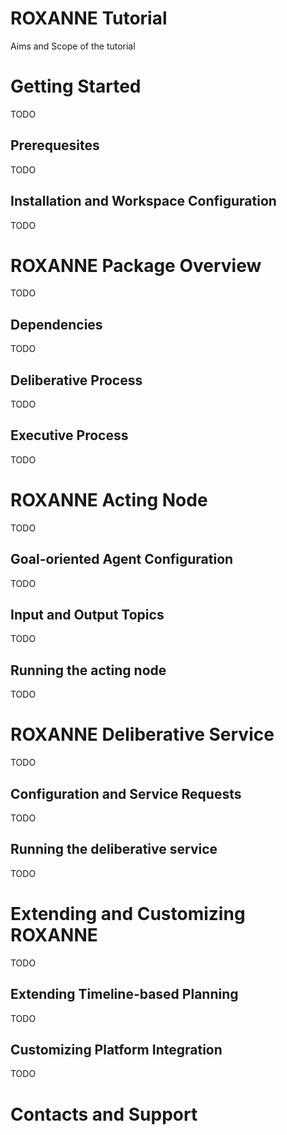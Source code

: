 # ROXANNE Tutorial

Aims and Scope of the tutorial

# Getting Started

TODO

## Prerequesites

TODO

## Installation and Workspace Configuration

TODO





# ROXANNE Package Overview

TODO


## Dependencies

TODO 

## Deliberative Process

TODO

## Executive Process

TODO






# ROXANNE Acting Node

TODO

## Goal-oriented Agent Configuration

TODO

## Input and Output Topics

TODO

## Running the acting node

TODO

# ROXANNE Deliberative Service

TODO 

## Configuration and Service Requests

TODO

## Running the deliberative service

TODO



# Extending and Customizing ROXANNE 

TODO

## Extending Timeline-based Planning 

TODO


## Customizing Platform Integration

TODO


# Contacts and Support


